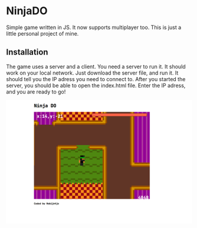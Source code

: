 # NinjaDO

Simple game written in JS. It now supports multiplayer too.
This is just a little personal project of mine.

## Installation

The game uses a server and a client. You need a server to run it. It should work on your local network. Just download the server file, and run it. It should tell you the IP adress you need to connect to.
After you started the server, you should be able to open the index.html file. Enter the IP adress, and you are ready to go!

![screenshot](client/assets/screenshot.png)
